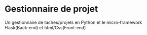 # Gestionnaire de projet
Un gestionnaire de taches/projets en Python et le micro-framework Flask(Back-end) et html/Css(Front-end)
